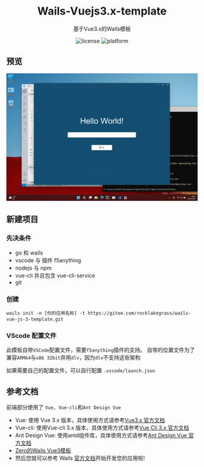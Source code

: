 <h1 align="center">
    Wails-Vuejs3.x-template
</h1>
<p align="center">
  基于Vue3.x的Wails模板
</p>
<p align="center">
    <a herf="./LICENSE" >
        <img alt="license" src = "https://img.shields.io/badge/license-GPL--3.0-blue"/>
    </a>
    <img alt="platform" src = "https://img.shields.io/badge/platform-windows%20%7C%20macos%20%7C%20linux-brightgreen">
</p>

## 预览

![DesignSketch](./DesignSketch.png)

## 新建项目

### 先决条件
* go 和 wails
* vscode 与 插件 f5anything
* nodejs 与 npm
* vue-cli 并且包含 vue-cli-service
* git

### 创建
```
wails init -n [你的应用名称] -t https://gitee.com/rocklakegrass/wails-vue-js-3-template.git
```

### VScode 配置文件
此模板自带`VSCode`配置文件，需要`f5anything`插件的支持。
自带的位置文件为了兼容`ARM64`与`x86 32bit`弃用`dlv`，因为`dlv`不支持这些架构

如果需要自己的配置文件，可以自行配置 `.vscode/launch.json`

## 参考文档
前端部分使用了 `Vue`、`Vue-cli`和`Ant Design Vue`

* Vue: 使用 Vue 3.x 版本，具体使用方式请参考[Vue3.x 官方文档](https://v3.vuejs.org/guide/introduction.html)
* Vue-cli: 使用Vue-cli 3.x 版本，具体使用方式请参考[Vue Cli 3.x 官方文档](https://cli.vuejs.org/zh/guide/installation.html)
* Ant Design Vue: 使用antd组件库，具体使用方式请参考[Ant Design Vue 官方文档](https://www.antdv.com/docs/vue/introduce-cn/)
* [Zero的Wails Vue3模板](https://gitee.com/zero_clown/wails-vue3-template)
* 然后您就可以参考 Wails [官方文档](https://wails.top/zh-Hans/docs/introduction)开始开发您的应用啦!